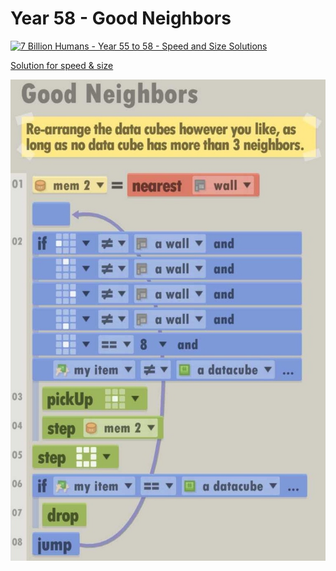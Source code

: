 # Year 58 - Good Neighbors

[![7 Billion Humans - Year 55 to 58 - Speed and Size Solutions](https://img.youtube.com/vi/XAzqG4UMruk/0.jpg)](https://www.youtube.com/watch?v=XAzqG4UMruk&t=500s)

[Solution for speed & size](solution.txt)

![Solution for speed & size](solution.JPEG "Year 58")